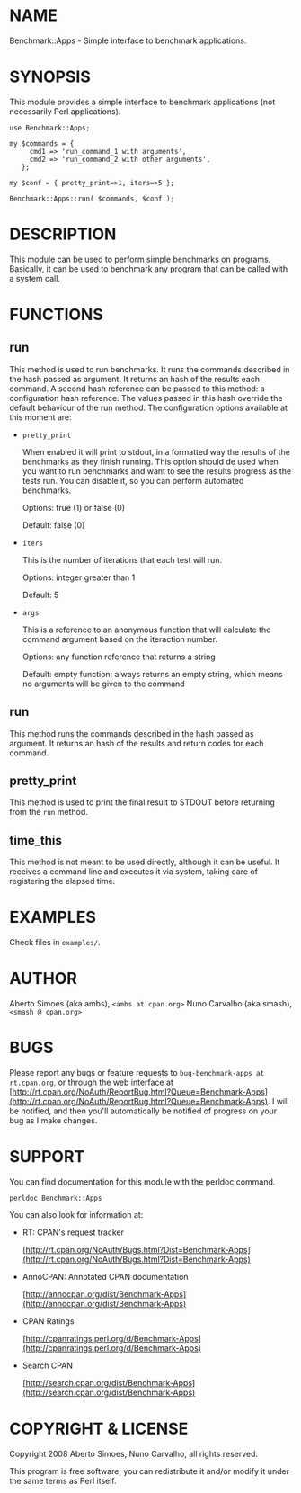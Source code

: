 # NAME

Benchmark::Apps - Simple interface to benchmark applications.

# SYNOPSIS

This module provides a simple interface to benchmark applications (not
necessarily Perl applications).

    use Benchmark::Apps;

    my $commands = {
         cmd1 => 'run_command_1 with arguments',
         cmd2 => 'run_command_2 with other arguments',
       };

    my $conf = { pretty_print=>1, iters=>5 };

    Benchmark::Apps::run( $commands, $conf );

# DESCRIPTION

This module can be used to perform simple benchmarks on programs. Basically,
it can be used to benchmark any program that can be called with a system
call.

# FUNCTIONS

## run

This method is used to run benchmarks. It runs the commands described in 
the hash passed as argument. It returns an hash of the results each command.
A second hash reference can be passed to this method: a configuration
hash reference. The values passed in this hash override the default
behaviour of the run method. The configuration options available at this
moment are:

- `pretty_print`

    When enabled it will print to stdout, in a formatted way the results
    of the benchmarks as they finish running. This option should de used
    when you want to run benchmarks and want to see the results progress
    as the tests run. You can disable it, so you can perform automated
    benchmarks.

    Options: true (1) or false (0)

    Default: false (0)

- `iters`

    This is the number of iterations that each test will run.

    Options: integer greater than 1

    Default: 5

- `args`

    This is a reference to an anonymous function that will calculate the
    command argument based on the iteraction number.

    Options: any function reference that returns a string

    Default: empty function: always returns an empty string, which means no
    arguments will be given to the command

## run

This method runs the commands described in the hash passed as argument.
It returns an hash of the results and return codes for each command.

## pretty\_print

This method is used to print the final result to STDOUT before returning 
from the `run` method.

## time\_this

This method is not meant to be used directly, although it can be useful.
It receives a command line and executes it via system, taking care
of registering the elapsed time.

# EXAMPLES

Check files in `examples/`.

# AUTHOR

Aberto Simoes (aka ambs), `<ambs at cpan.org>`
Nuno Carvalho (aka smash), `<smash @ cpan.org>`

# BUGS

Please report any bugs or feature requests to `bug-benchmark-apps at rt.cpan.org`, or through
the web interface at [http://rt.cpan.org/NoAuth/ReportBug.html?Queue=Benchmark-Apps](http://rt.cpan.org/NoAuth/ReportBug.html?Queue=Benchmark-Apps).  I will be notified, and then you'll
automatically be notified of progress on your bug as I make changes.

# SUPPORT

You can find documentation for this module with the perldoc command.

    perldoc Benchmark::Apps

You can also look for information at:

- RT: CPAN's request tracker

    [http://rt.cpan.org/NoAuth/Bugs.html?Dist=Benchmark-Apps](http://rt.cpan.org/NoAuth/Bugs.html?Dist=Benchmark-Apps)

- AnnoCPAN: Annotated CPAN documentation

    [http://annocpan.org/dist/Benchmark-Apps](http://annocpan.org/dist/Benchmark-Apps)

- CPAN Ratings

    [http://cpanratings.perl.org/d/Benchmark-Apps](http://cpanratings.perl.org/d/Benchmark-Apps)

- Search CPAN

    [http://search.cpan.org/dist/Benchmark-Apps](http://search.cpan.org/dist/Benchmark-Apps)

# COPYRIGHT & LICENSE

Copyright 2008 Aberto Simoes, Nuno Carvalho, all rights reserved.

This program is free software; you can redistribute it and/or modify it
under the same terms as Perl itself.
